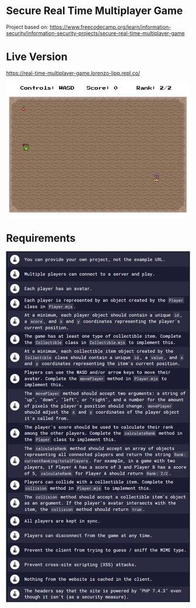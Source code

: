 # Secure Real Time Multiplayer Game

Project based on: https://www.freecodecamp.org/learn/information-security/information-security-projects/secure-real-time-multiplayer-game

# Live Version

https://real-time-multiplayer-game.lorenzo-lipp.repl.co/

![image](./images/preview.png)

# Requirements

![image](./images/requirements.png)
